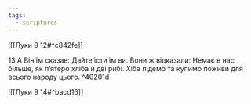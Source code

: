 ```yaml
---
tags:
  - scriptures
---
```


![[Луки 9 12#^c842fe]]

13 А Він їм сказав: Дайте їсти їм ви. Вони ж відказали: Немає в нас більше, як п’ятеро хліба й дві рибі. Хіба підемо та купимо поживи для всього народу цього. ^40201d

![[Луки 9 14#^bacd16]]